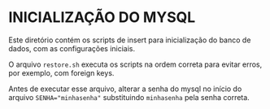 # INICIALIZAÇÃO DO MYSQL

Este diretório contém os scripts de insert para inicialização do banco de dados, com as configurações iniciais.

O arquivo `restore.sh` executa os scripts na ordem correta para evitar erros, por exemplo, com foreign keys.

Antes de executar esse arquivo, alterar a senha do mysql no início do arquivo `SENHA="minhasenha"` substituindo `minhasenha` pela senha correta.